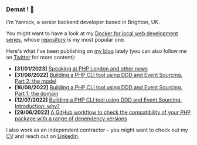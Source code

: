 ### Demat ! 👋

I'm Yannick, a senior backend developer based in Brighton, UK.

You might want to have a look at my [Docker for local web development series](https://tech.osteel.me/posts/docker-for-local-web-development-introduction-why-should-you-care "Docker for local web development, introduction: why should you care?"), whose [repository](https://github.com/osteel/docker-tutorial) is my most popular one.

Here's what I've been publishing on [my blog](https://tech.osteel.me) lately (you can also follow me on [Twitter](https://twitter.com/osteel) for more content):
<!-- posts -->
* **[31/01/2023]** [Speaking at PHP London and other news](https://tech.osteel.me/posts/speaking-at-php-london-and-other-news "Speaking at PHP London and other news")
* **[31/08/2022]** [Building a PHP CLI tool using DDD and Event Sourcing. Part 2: the model](https://tech.osteel.me/posts/a-crypto-activity-tracking-tool-part-2-the-model "Building a PHP CLI tool using DDD and Event Sourcing. Part 2: the model")
* **[16/08/2022]** [Building a PHP CLI tool using DDD and Event Sourcing. Part 1: the domain](https://tech.osteel.me/posts/a-crypto-activity-tracking-tool-part-1-the-domain "Building a PHP CLI tool using DDD and Event Sourcing. Part 1: the domain")
* **[12/07/2022]** [Building a PHP CLI tool using DDD and Event Sourcing. Introduction: why?](https://tech.osteel.me/posts/a-crypto-activity-tracking-tool-introduction-why "Building a PHP CLI tool using DDD and Event Sourcing. Introduction: why?")
* **[29/06/2022]** [A GitHub workflow to check the compatibility of your PHP package with a range of dependency versions](https://tech.osteel.me/posts/a-github-workflow-to-check-the-compatibility-of-your-php-package-with-a-range-of-dependency-versions "A GitHub workflow to check the compatibility of your PHP package with a range of dependency versions")<!-- /posts -->

I also work as an independent contractor – you might want to check out my [CV](https://drive.google.com/file/d/1pzToeB4IRDmLIvqNbBx38E6S9g3-oFV5) and reach out on [LinkedIn](https://www.linkedin.com/in/yannickchenot/).
